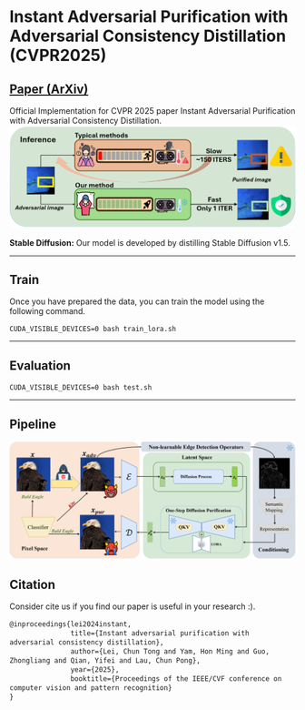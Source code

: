 # Instant Adversarial Purification with Adversarial Consistency Distillation (CVPR2025)
## [Paper (ArXiv)](https://arxiv.org/abs/2408.17064) 

Official Implementation for CVPR 2025 paper Instant Adversarial Purification with Adversarial Consistency Distillation.
![teaser](asset/teaser.png)


**Stable Diffusion:** Our model is developed by distilling Stable Diffusion v1.5.

---
## Train
Once you have prepared the data, you can train the model using the following command. 

```
CUDA_VISIBLE_DEVICES=0 bash train_lora.sh
```
---
## Evaluation

```
CUDA_VISIBLE_DEVICES=0 bash test.sh
```
---
## Pipeline
![more](asset/Pipeline.png)
## Citation
Consider cite us if you find our paper is useful in your research :).
```
@inproceedings{lei2024instant,
               title={Instant adversarial purification with adversarial consistency distillation},
               author={Lei, Chun Tong and Yam, Hon Ming and Guo, Zhongliang and Qian, Yifei and Lau, Chun Pong},
               year={2025},
               booktitle={Proceedings of the IEEE/CVF conference on computer vision and pattern recognition}
}
```
